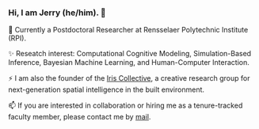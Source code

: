 ### Hi, I am Jerry (he/him). 👋

🔭 Currently a Postdoctoral Researcher at Rensselaer Polytechnic Institute (RPI).

✨ Reseatch interest: Computational Cognitive Modeling, Simulation-Based Inference, Bayesian Machine Learning, and Human-Computer Interaction. 

⚡ I am also the founder of the [Iris Collective](), a creative research group for next-generation spatial intelligence in the built environment.

📫 If you are interested in collaboration or hiring me as a tenure-tracked faculty member, please contact me by [mail](aca.jerryh@gmail.com).


<!--
**jerrymhuang/jerrymhuang** is a ✨ _special_ ✨ repository because its `README.md` (this file) appears on your GitHub profile.

Here are some ideas to get you started:

- 🔭 I’m currently working on ...
- 🌱 I’m currently learning ...
- 👯 I’m looking to collaborate on ...
- 🤔 I’m looking for help with ...
- 💬 Ask me about ...
- 📫 How to reach me: ...
- 😄 Pronouns: ...
- ⚡ Fun fact: ...
-->
